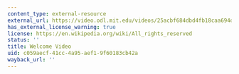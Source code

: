 ```yaml
---
content_type: external-resource
external_url: https://video.odl.mit.edu/videos/25acbf684dbd4fb18caa694dc1e9cb4a/
has_external_license_warning: true
license: https://en.wikipedia.org/wiki/All_rights_reserved
status: ''
title: Welcome Video
uid: c059aecf-41cc-4a95-aef1-9f60183cb42a
wayback_url: ''
---
```

